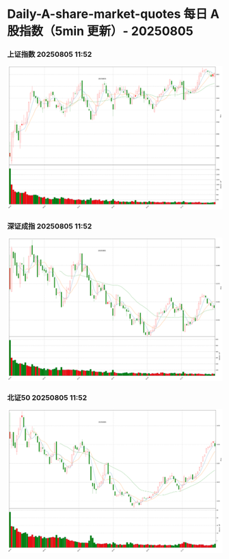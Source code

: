 
# Daily-A-share-market-quotes 每日 A 股指数（5min 更新）- 20250805

### 上证指数 20250805 11:52
![](./fig/2025/8/20250805-sh000001.png)

### 深证成指 20250805 11:52
![](./fig/2025/8/20250805-sz399001.png)

### 北证50 20250805 11:52
![](./fig/2025/8/20250805-bj899050.png)
